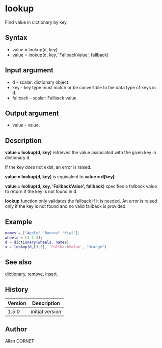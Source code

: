# lookup

Find value in dictionary by key.

## Syntax

- value = lookup(d, key)
- value = lookup(d, key, 'FallbackValue', fallback)

## Input argument

- d - scalar: dictionary object.
- key - key type must match or be convertible to the data type of keys in d.
- fallback - scalar: Fallback value

## Output argument

- value - value.

## Description

  <p><b>value = lookup(d, key)</b> retrieves the value associated with the given key in dictionary d.</p>
  <p>If the key does not exist, an error is raised.</p>
  <p><b>value = lookup(d, key)</b> is equivalent to <b>value = d[key]</b>.</p>
  <p><b>value = lookup(d, key, 'FallbackValue', fallback)</b> specifies a fallback value to return if the key is not found in d.</p>
  <p><b>lookup</b> function only validates the fallback if it is needed. An error is raised only if the key is not found and no valid fallback is provided.</p>

## Example

```matlab
names = ["Apple" "Banana" "Kiwi"];
wheels = [1 2 3];
d = dictionary(wheels, names)
v = lookup(d,[3,5], 'FallbackValue', "Orange")
```

## See also

[dictionary](dictionary.md), [remove](remove.md), [insert](insert.md).

## History

| Version | Description     |
| ------- | --------------- |
| 1.5.0   | initial version |

## Author

Allan CORNET
